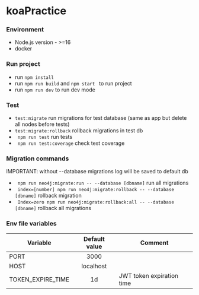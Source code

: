 # koaPractice

### Environment

* Node.js version - >=16
* docker

### Run project

* run <code>npm install</code>
* run <code>npm run build</code> and <code>npm start </code> to run project
* run <code>npm run dev</code> to run dev mode

### Test

* <code>test:migrate</code> run migrations for test database (same as app but delete all nodes before tests)
* <code>test:migrate:rollback</code> rollback migrations in test db
* <code> npm run test</code> run tests
* <code> npm run test:coverage</code> check test coverage

### Migration commands

IMPORTANT: without --database migrations log will be saved to default db

* <code> npm run neo4j:migrate:run -- --database [dbname]</code> run all migrations
* <code> index=[number] npm run neo4j:migrate:rollback -- --database [dbname]</code> rollback migration
* <code> Index=zero npm run neo4j:migrate:rollback:all -- --database [dbname]</code> rollback all migrations

### Env file variables

| Variable                | Default value | Comment                    |
|-------------------------|:-------------:|----------------------------|
| PORT                    |     3000      |                            |
| HOST                    |   localhost   |                            |
| TOKEN_EXPIRE_TIME       |      1d       | JWT token expiration time  |